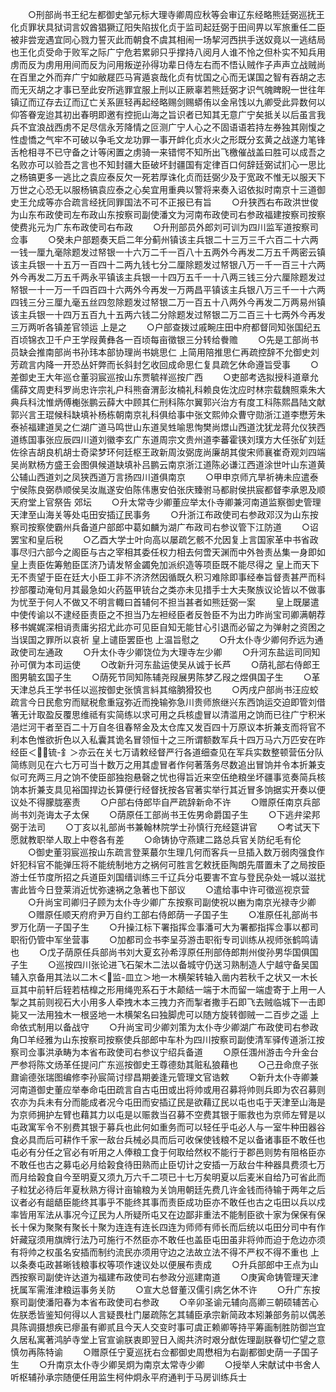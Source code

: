 <!-- { "loadSidebar": true } -->
　　○刑部尚书王纪左都御史邹元标大理寺卿周应秋等会审辽东经略熊廷弼巡抚王化贞罪状具狱词言奴酋猖獗辽阳失陷拔化贞于监司起廷弼于田间畀以军旅重任二臣被非尝宠遇宜同心戮力誓灭此而朝食不虞其相闹一场挈河西拱手送奴竟以一逃结局也王化贞受命于败军之际广宁危若累卵只乎撑持八阅月人谁不怜之但朴实不知兵用虏而反为虏用用间而反为问用叛逆孙得功辈日侍左右而不悟认贼作子声声立战贼尚在百里之外而弃广宁如敝屣匹马宵遁哀哉化贞有忧国之心而无谋国之智有吞胡之志而无灭胡之才事已至此安所逃罪宜服上刑以正厥辜若熊廷弼才识气魄睥睨一世往年镇辽而辽存去辽而辽亡关系匪轻再起经略赐剑赐蟒侑以金帛饯以九卿受此异数何以仰答眷宠迨其初出春明即邀有控扼山海之旨识者已知其无意广宁矣抵关以后虽言我兵不宜浪战西虏不足尽信永芳降情之叵测广宁人心之不固语语若持左券独其刚愎之性虚憍之气牢不可破以争毛文龙功罪一事开衅化贞水火之形既分玄黄之战遂力笔锋舌枪相寻不已守备之计等闲置之虏骑一来错愕不知所出飞檄催战盖曰胜可以成吾之名败亦可以验吾之言也不知封疆大臣破坏封疆国有定律百口何辞廷弼试扪心一思比之杨镐更多一逃比之袁应泰反欠一死若厚诛化贞而廷弼少及于宽政不惟无以服天下万世之心恐无以服杨镐袁应泰之心矣宜用重典以警将来奏入诏依拟时南京十三道御史王允成等亦合疏言经抚同罪国法不可不正报已有旨
　　○升狭西右布政洪世俊为山东布政使司左布政山东按察司副使潘文为河南布政使司右参政福建按察司按察使费兆元为广东布政使司右布政
　　○升刑部员外郎刘可训为四川监军道按察司佥事
　　○癸未户部题奏天启二年分蓟州镇该主兵银二十三万三千六百二十六两一钱一厘九毫除题发过帑银一十六万二千一百八十五两外今再发二万五千两密云镇该主兵银一十五万一百四十二两九钱七分二厘除题发过帑银八万一千一百三十六两外今再发二万五千两永平镇该主兵银一十四万五千一十八两三钱三分六厘除题发过帑银一十一万一千四百四十六两外今再发一万两昌平镇该主兵银八万三千一十六两四钱三分三厘九毫五丝四忽除题发过帑银二万一百五十八两外今再发二万两易州镇该主兵银一十四万五百九十五两六钱二分除题发过帑银二万二百三十七两外今再发三万两听各镇差官领运  上是之
　　○户部查拨过戚畹庄田中府都督同知张国纪五百顷锦衣卫千户王学叚黄彝各一百顷每亩徵银三分转给餋赡
　　○先是工部尚书员缺会推南部尚书孙玮本部协理尚书姚思仁  上简用陪推思仁再疏控辞不允御史刘芳疏言内降一开恐丛奸弊而长斜封乞收回成命思仁复具疏乞休命遵旨受事
　　○差御史王大年巡仓董羽宸巡按山东贾毓祥巡按广西
　　○吏部考选拟授科道章允儒薛文周吏科罗尚忠许宗礼户科熊奋渭彭汝楠礼科赖良佐沈应时林宗载魏照乘朱大典兵科沈惟炳傅櫆张鹏云薛大中顾其仁刑科陈尔翼郭兴治方有度工科陈熙昌陆文献郭兴言王琨候科缺填补杨栋朝南京礼科俱给事中张文熙帅众曹守勋浙江道李懋芳朱泰祯福建道吴之仁湖广道马鸣世山东道吴甡喻思恂樊尚燝山西道沈犹龙蒋允仪狭西道练国事张应辰四川道刘徽李玄广东道周宗文贵州道李蕃霍锳刘璞方大任张矿刘廷佐徐吉胡良机胡士奇梁梦环何廷枢王政新周汝弼庞尚廉胡其俊宋师襄崔奇观刘四端吴尚默杨方盛王会图俱候道缺填补吕鹏云南京浙江道陈必谦江西道涂世叶山东道黄公辅山西道刘之凤狭西道万言扬四川道俱南京
　　○甲申京师亢旱祈祷未应遣泰宁侯陈良弼恭顺侯吴汝胤遂安伯陈伟惠安伯张庆臻驸马都尉侯拱宸都督李承恩及顺天府堂上官祭告  郊坛
　　○升太常寺少卿董应举太仆寺卿兼河南道监察御史管理天津至山海关等处屯田安插辽民事务
　　○升浙江布政使司右参政邓汉为山东按察司按察使霸州兵备道户部郎中葛如麟为湖广布政司右参议管下江防道
　　○诏罢宝和皇后税
　　○乙酉大学士叶向高以屡疏乞骸不允因复上言国家革中书省政事尽归六部今之阁臣与古之宰相其委任权力相去何啻天渊而中外咎责丛集一身即如  皇上责臣佐筹勉臣匡济乃请发帑金蠲免加派织造等项臣既不能尽得之  皇上而天下无不责望于臣在廷大小臣工非不济济然因循既久积习难除即事经奉旨督责甚严而科抄部覆动淹旬月其最急如火药盔甲铳台之类亦未见措手士大夫聚族议论皆以不做事为忧至于何人不做又不明言輙曰首辅何不担当甚者如熊廷弼一案
　　皇上既屡遣中使传谕以不逮经臣责臣之不担当乃左袒经臣者反咎臣不为出力昨尚宝司卿满朝荐移书娓娓深相诮责庸劣招尤此亦可见臣自知无能甘心引退而必留之为弹射之资困之当误国之罪所以哀祈  皇上谴臣罢臣也  上温旨慰之
　　○升太仆寺少卿何乔远为通政使司左通政
　　○升太仆寺少卿饶位为大理寺左少卿
　　○升河东盐运司同知孙可僎为本司运使
　　○改新升河东盐运使吴从诚于长芦
　　○荫礼部右侍郎王图男毓玄国子生
　　○荫死节同知陈辅尧叚展男陈梦乙叚之煜俱国子生
　　○革天津总兵王学书任以巡按御史张慎言紏其缩朒猾狡也
　　○丙戌户部尚书汪应蛟疏言今日民愈穷而赋税愈重寇弥近而挽输弥急川贵师旅继兴东西饷运交迫即管刘借箸无计取盈反覆思维祗有实简练以求可用之兵核虚冒以清滥用之饷而已往广宁积米浥烂河干者至百二十万自冬徂春帑金及太仓库又发百四十万原议本折兼支而将官不利本色惟欲折色以入私囊其诡名冒领恒十之三所谓额数军兵十四万马六万匹安在昨经臣＜锍-釒＞亦云在关七万请敕经督严行各道细查见在军兵实数整顿营伍分队简练则见在六七万可当十数万之用其虚冒者作何著落务尽数追出冒饷并令本折兼支似可充两三月之饷不使臣部独抱悬磬之忧也得旨近来空伍绝粮坐坏疆事览奏简兵核饷本折兼支具见裕国捍边长算便行经督抚按各官著实举行其近冒多饷据实开奏以便议处不得朦胧塞责
　　○户部右侍郎毕自严疏辞新命不许
　　○赠原任南京兵部尚书刘尧诲太子太保
　　○荫原任工部尚书王佐男命爵国子生
　　○下逃弁梁邦弼于法司
　　○丁亥以礼部尚书兼翰林院学士孙慎行充经筵讲官
　　○考试天下愿就教职举人取上中卷各有差
　　○命铸协守燕建二路总兵官关防纪毛有伦
　　○御史董羽宸巡按山东疏言登莱蕞尔生理几何而客兵一旦插入数万弱肉强食作奸犯科官不能弹压将不能统制地方之祸何可胜言乞敕抚臣陶朗先厝置未了之局按臣游士任节度所招之兵道臣刘国缙训练三千辽兵分屯要害不宜与登民杂处一城以滋扰害此皆今日登莱消近忧弥速祸之急著也下部议
　　○遣给事中许可徵巡视京营
　　○升尚宝司卿归子顾为太仆寺少卿广东按察司副使祝以豳为南京光禄寺少卿
　　○赠原任顺天府府尹万自约工部右侍郎荫一子国子生
　　○准原任礼部尚书罗万化荫一子国子生
　　○升操江标下署指挥佥事潘可大为署都指挥佥事以都司职衔仍管中军坐营事
　　○加都司佥书李呈芬游击职衔专司训练从视师张鹤鸣请也
　　○戊子荫原任兵部尚书刘大夏玄孙希淳原任刑部侍郎荆州俊孙男华国俱国子生
　　○巡按四川张论进飞石架木二法以备城守仍送习熟制造人宁越守备吴国辅入京备用其法以二木＜监-皿立＞地一木横架转轴入凿内若秋千之状又一木长亘其中前轩后轾若桔橰之形用绳兜系石于木颠结一端于木而留一端虚寄于上用一人掣之其前则视石大小用多人牵拽木本三拽力齐而掣者撒手石即飞去贼临城下一击即毙又一法用独木一根竖地一木横架名曰独脚虎可以随方旋转御贼一二百步之遥  上命依式制用以备战守
　　○升尚宝司少卿刘策为太仆寺少卿湖广布政使司右参政角□羊经雅为山东按察司按察使兵部郎中车朴为四川按察司副使清军驿传道浙江按察司佥事洪承畴为本省布政使司右参议宁绍兵备道
　　○原任涠州游击今升金台严参将陈文炀革任提问广东巡按御史王尊德劾其赃私狼藉也
　　○己丑命庶子张鼐谕德张瑞图编修李孙宸简讨缪昌期姜逢元管理文官诰敕
　　○新升太仆寺卿兼河南道御史董应举奉命屯田疏言自古屯田或出将帅或用召募将帅则兵即为农召募则农亦为兵未有分而能成者况今屯田而安插辽民是欲藉辽民以屯也屯于天津至山海是为京师拥护左臂也藉其力以屯是以赈救当召募不空费其银于赈救也为京师左臂是以屯政寓军令不别费其银于募兵也此何如重务而可以轻任乎屯必人与一室牛种田器谷食必具而后可耕作千家一敌台兵械必具而后可收保使钱粮不足以备诸事臣不敢任也屯必有分任之官必有听用之人俸粮工食于何取给然权不能行于郡邑则势有阻格臣亦不敢任也古之募屯必月给榖食待田熟而止臣切计之安插一万敌台牛种器具费须七万而月给榖食自今至明夏又须九万六千二项已十七万矣明夏以后麦米自给乃可省此而子粒犹必待后年夏秋熟方得计亩输粮为关饷用朝廷先费几许金钱而待输于两年之后议者必有龃龉臣能终其事乎不能终其事而责臣成功臣亦不敢任也古之屯田以兵以戍率皆用军法从事况今辽民为人所疑所屯又在边鄙非重法不能制臣欲十家为保保有保长十保为聚聚有聚长十聚为连连有连长四连为师师有师长而后统以屯田分司中有作奸藏寇须用旗牌行法乃可施行不然臣亦不敢任也盖臣屯田虽非将帅而迫于危边亦须有将帅之权虽名安插而制约流民亦须用守边之法故立法不得不严权不得不重也  上以条奏屯政甚晰钱粮事权等项作速议处以便展布责成
　　○升兵部郎中王点为山西按察司副使许达道为福建布政使司右参政分巡建南道
　　○庚寅命铸管理天津抚属军需淮津粮运事务关防
　　○宣大总督董汉儒引病乞休不许
　　○升广东按察司副使潘阳春为本省布政使司右参政
　　○辛卯圣谕元辅向高卿三朝硕辅苦心佐朕悉皆鉴知何得以人言疑畏杜门屡疏陈乞其辅臣承宗新简政本矧兼部务前以偶恙具陈调摄想疾已瘳虽有卿贰且今天人交变时事可虞正赖卿等持平筹画制胜防御岂宜久居私寓著鸿胪寺堂上官宣谕朕衷即翌日入阁共济时艰分猷佐理副朕眷切伫望之意慎勿再陈特谕
　　○赠原任宁夏巡抚右佥都御史周懋相为右副都御史荫一子国子生
　　○升南京太仆寺少卿吴炯为南京太常寺少卿
　　○授举人宋献试中书舍人听枢辅孙承宗随便任用监生柯仲炯永平府通判于马房训练兵士
